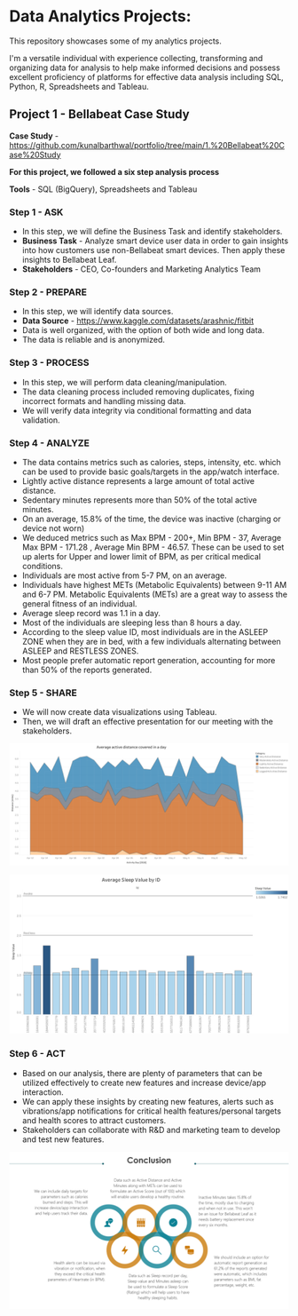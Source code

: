 # Data Analytics Projects:

This repository showcases some of my analytics projects.

I'm a versatile individual with experience collecting, transforming and organizing data for analysis to help make informed decisions and possess excellent proficiency of platforms for effective data analysis including SQL, Python, R, Spreadsheets and Tableau.



## Project 1 - Bellabeat Case Study

**Case Study** - <https://github.com/kunalbarthwal/portfolio/tree/main/1.%20Bellabeat%20Case%20Study>

**For this project, we followed a six step analysis process**

**Tools** - SQL (BigQuery), Spreadsheets and Tableau


### Step 1 - ASK 
* In this step, we will define the Business Task and identify stakeholders.
* **Business Task** - Analyze smart device user data in order to gain insights into how customers use non-Bellabeat smart devices. Then apply these insights to Bellabeat Leaf.
* **Stakeholders** - CEO, Co-founders and Marketing Analytics Team

### Step 2 - PREPARE
* In this step, we will identify data sources.
* **Data Source** - <https://www.kaggle.com/datasets/arashnic/fitbit>
* Data is well organized, with the option of both wide and long data.
* The data is reliable and is anonymized.

### Step 3 - PROCESS
* In this step, we will perform data cleaning/manipulation.
* The data cleaning process included removing duplicates, fixing incorrect formats and handling missing data.
* We will verify data integrity via conditional formatting and data validation.

### Step 4 - ANALYZE
* The data contains metrics such as calories, steps, intensity, etc. which can be used to provide basic goals/targets in the app/watch interface.
* Lightly active distance represents a large amount of total active distance.
* Sedentary minutes represents more than 50%  of the total active minutes.
* On an average, 15.8% of the time, the device was inactive (charging or device not worn)
* We deduced metrics such as Max BPM - 200+, Min BPM - 37, Average Max BPM - 171.28 , Average Min BPM - 46.57. These can be used to set up alerts for Upper and lower limit of BPM, as per critical medical conditions.
* Individuals are most active from 5-7 PM, on an average.
* Individuals have highest METs (Metabolic Equivalents) between 9-11 AM and 6-7 PM. Metabolic Equivalents (METs) are a great way to assess the general fitness of an individual.
* Average sleep record was 1.1 in a day.
* Most of the individuals are sleeping less than 8 hours a day. 
* According to the sleep value ID, most individuals are in the ASLEEP ZONE when they are in bed, with a few individuals alternating between ASLEEP and RESTLESS ZONES.
* Most people prefer automatic report generation, accounting for more than 50% of the reports generated.

### Step 5 - SHARE
* We will now create data visualizations using Tableau.
* Then, we will draft an effective presentation for our meeting with the stakeholders.

![Daily Active Distance](https://github.com/kunalbarthwal/portfolio/blob/main/1.%20Bellabeat%20Case%20Study/Tableau%20Visualizations/Daily%20Active%20Distance.png)

![Average Sleep Value](https://github.com/kunalbarthwal/portfolio/blob/main/1.%20Bellabeat%20Case%20Study/Tableau%20Visualizations/Sleep%20Value.png)

### Step 6 - ACT
* Based on our analysis, there are plenty of parameters that can be utilized effectively to create new features and increase device/app interaction.
* We can apply these insights by creating new features, alerts such as vibrations/app notifications for critical health features/personal targets and health scores to attract customers.
* Stakeholders can collaborate with R&D and marketing team to develop and test new features.

![Conclusion](https://github.com/kunalbarthwal/portfolio/blob/main/1.%20Bellabeat%20Case%20Study/Tableau%20Visualizations/Conclusion.png)

